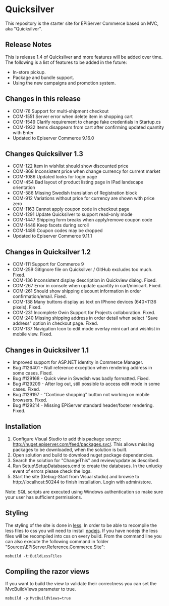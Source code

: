 Quicksilver
===========

This repository is the starter site for EPiServer Commerce based on MVC, aka "Quicksilver".

Release Notes
-------------

This is release 1.4 of Quicksilver and more features will be added over time.
The following is a list of features to be added in the future:

* In-store pickup.
* Package and bundle support.
* Using the new campaigns and promotion system.

Changes in this release
-----------------------
* COM-76   Support for multi-shipment checkout
* COM-1551 Server error when delete item in shopping cart
* COM-1549 Clarify requirement to change fake credentials in Startup.cs
* COM-1932 Items disappears from cart after confirming updated quantity with Enter
* Updated to Episerver Commerce 9.16.0

Changes Quicksilver 1.3
-----------------------
* COM-122  Item in wishlist should show discounted price
* COM-868  Inconsistent price when change currency for current market
* COM-1086 Updated looks for login page
* COM-454  Bad layout of product listing page in IPad landscape orientation
* COM-586  Missing Swedish translation of Registration block
* COM-912  Variations without price for currency are shown with price zero
* COM-1163 Cannot apply coupon code in checkout page
* COM-1291 Update Quicksilver to support read-only mode
* COM-1447 Shipping form breaks when apply/remove coupon code
* COM-1448 Keep facets during scroll
* COM-1489 Coupon codes may be dropped
* Updated to Episerver Commerce 9.11.1

Changes in Quicksilver 1.2
--------------------------
* COM-111 Support for Commerce 9
* COM-259 GitIgnore file on Quicksilver / GitHub excludes too much. Fixed.
* COM-136 Inconsistent display description in Quickview dialog. Fixed.
* COM-267 Error in console when update quantity in cart/minicart. Fixed.
* COM-261 Should show shipping discount information in order confirmation/email. Fixed.
* COM-138 Many buttons display as text on IPhone devices (640×1136 pixels). Fixed.
* COM-231 Incomplete Owin Support for Projects collaboration. Fixed.
* COM-240 Missing shipping address in order detail when select "Save address" option in checkout page. Fixed.
* COM-137 Navigation Icon to edit mode overlay mini cart and wishlist in mobile view. Fixed.

Changes in Quicksilver 1.1
--------------------------
* Improved support for ASP.NET identity in Commerce Manager.
* Bug #126401 - Null reference exception when rendering address in some cases. Fixed.
* Bug #129168 - Quick view in Swedish was badly formatted. Fixed.
* Bug #129209 - After log out, still possible to access edit mode in some cases. Fixed.
* Bug #129197 - "Continue shopping" button not working on mobile browsers. Fixed.
* Bug #129214 - Missing EPiServer standard header/footer rendering. Fixed.

Installation
------------

1.  Configure Visual Studio to add this package source: http://nuget.episerver.com/feed/packages.svc/. This allows missing packages to be downloaded, when the solution is built.
2.  Open solution and build to download nuget package dependencies.
3.  Search the solution for "ChangeThis" and review/update as described.
4.  Run Setup\SetupDatabases.cmd to create the databases. In the unlucky event of errors please check the logs.  
5.  Start the site (Debug-Start from Visual studio) and browse to http://localhost:50244 to finish installation. Login with admin/store.

Note: SQL scripts are executed using Windows authentication so make sure your user has sufficient permissions.

Styling
-------

The styling of the site is done in [less](http://lesscss.org/). In order to be able to recompile the less files to css you will need to
install [nodejs](https://nodejs.org/). If you have nodejs the less files will be recompiled into css on every build. From the command line
you can also execute the following command in folder "Sources\EPiServer.Reference.Commerce.Site\":

```
msbuild -t:BuildLessFiles
```

Compiling the razor views
-------------------------

If you want to build the view to validate their correctness you can set the MvcBuildViews parameter to true.

```
msbuild -p:MvcBuildViews=true
```
